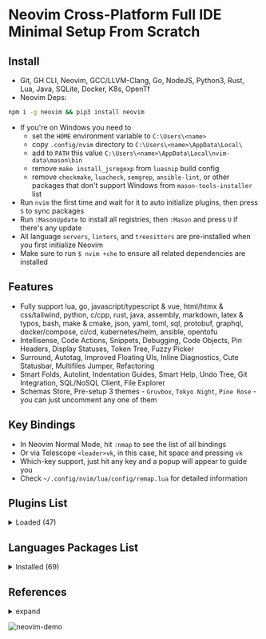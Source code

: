 # Neovim Cross-Platform Full IDE Minimal Setup From Scratch

## Install

- Git, GH CLI, Neovim, GCC/LLVM-Clang, Go, NodeJS, Python3, Rust, Lua, Java, SQLite, Docker, K8s, OpenTf
- Neovim Deps:

```bash
npm i -g neovim && pip3 install neovim
```

- If you're on Windows you need to
  - set the `HOME` environment variable to `C:\Users\<name>`
  - copy `.config/nvim` directory to `C:\Users\<name>\AppData\Local\`
  - add to `PATH` this value `C:\Users\<name>\AppData\Local\nvim-data\mason\bin`
  - remove `make install_jsregexp` from `luasnip` build config
  - remove `checkmake`, `luacheck`, `semgrep`, `ansible-lint`, or other packages that don't support Windows from `mason-tools-installer` list
- Run `nvim` the first time and wait for it to auto initialize plugins, then press `S` to sync packages
- Run `:MasonUpdate` to install all registries, then `:Mason` and press `U` if there's any update
- All language `servers`, `linters`, and `treesitters` are pre-installed when you first initialize Neovim
- Make sure to run `$ nvim +che` to ensure all related dependencies are installed

## Features

- Fully support lua, go, javascript/typescript & vue, html/htmx & css/tailwind, python, c/cpp, rust, java, assembly, markdown, latex & typos, bash, make & cmake, json, yaml, toml, sql, protobuf, graphql, docker/compose, ci/cd, kubernetes/helm, ansible, opentofu
- Intellisense, Code Actions, Snippets, Debugging, Code Objects, Pin Headers, Display Statuses, Token Tree, Fuzzy Picker
- Surround, Autotag, Improved Floating UIs, Inline Diagnostics, Cute Statusbar, Multifiles Jumper, Refactoring
- Smart Folds, Autolint, Indentation Guides, Smart Help, Undo Tree, Git Integration, SQL/NoSQL Client, File Explorer
- Schemas Store, Pre-setup 3 themes - `Gruvbox`, `Tokyo Night`, `Pine Rose` - you can just uncomment any one of them

## Key Bindings

- In Neovim Normal Mode, hit `:nmap` to see the list of all bindings
- Or via Telescope `<leader>vk`, in this case, hit space and pressing `vk`
- Which-key support, just hit any key and a popup will appear to guide you
- Check `~/.config/nvim/lua/config/remap.lua` for detailed information

## Plugins List

<details>
	<summary>Loaded (47)</summary>

- cmp-nvim-lsp 0.03ms  lsp-zero.nvim
- dressing.nvim 1.11ms  start
- fidget.nvim 1.47ms  lsp-zero.nvim
- gitsigns.nvim 0.1ms  start
- gruvbox.nvim 3.6ms  start
- harpoon 7.54ms  start
- indent-blankline.nvim 1.33ms  start
- lazy.nvim 7.49ms  init.lua
- lsp-zero.nvim 73.62ms  start
- lspkind.nvim 0.08ms  lsp-zero.nvim
- lualine.nvim 3.14ms  start
- LuaSnip 2.5ms  lsp-zero.nvim
- mason-lspconfig.nvim 0.07ms  lsp-zero.nvim
- mason-null-ls.nvim 0.17ms  lsp-zero.nvim
- mason-nvim-dap.nvim 0.15ms  lsp-zero.nvim
- mason-tool-installer.nvim 2.61ms  lsp-zero.nvim
- mason.nvim 0.9ms  lsp-zero.nvim
- mini.nvim 2.69ms  start
- neodev.nvim 1.52ms  lsp-zero.nvim
- none-ls.nvim 0.15ms  lsp-zero.nvim
- nvim-cmp 1.04ms  lsp-zero.nvim
- nvim-dap 0.32ms  lsp-zero.nvim
- nvim-dap-go 0.16ms  lsp-zero.nvim
- nvim-dap-ui 0.17ms  lsp-zero.nvim
- nvim-dap-virtual-text 0.08ms  lsp-zero.nvim
- nvim-lspconfig 0.31ms  lsp-zero.nvim
- nvim-nio 0.21ms  lsp-zero.nvim
- nvim-treesitter 7.73ms  refactoring.nvim
- nvim-treesitter-context 0.71ms  start
- nvim-ts-autotag 2.32ms  nvim-treesitter
- nvim-ufo 19.47ms  start
- nvim-web-devicons 0.17ms  oil.nvim
- oil.nvim 2.34ms  start
- playground 0.56ms  start
- plenary.nvim 0.21ms  harpoon
- promise-async 0.24ms  nvim-ufo
- refactoring.nvim 10.17ms  start
- render-markdown 6.72ms  start
- SchemaStore.nvim 0.05ms  lsp-zero.nvim
- telescope.nvim 0.32ms  harpoon
- trouble.nvim 2.48ms  start
- undotree 0.28ms  start
- vim-dadbod 0.2ms  start
- vim-dadbod-completion 0.12ms  start
- vim-dadbod-ui 0.23ms  start
- vimtex 0.45ms  start
- which-key.nvim 6.27ms  VimEnter

</details>

## Languages Packages List

<details>
	<summary>Installed (69)</summary>

```lua
-- lua
"lua_ls",
"stylua",
"luacheck",

-- go
"gopls",
"gotests",
"impl",
"gomodifytags",
"goimports-reviser",
"staticcheck",
"semgrep",
"golangci_lint_ls",
"golangci_lint",
"delve",
"go-debug-adapter",

-- javascript/typescript & vue
"tsserver",
"eslint",
"volar",
"prettier",
"js-debug-adapter",
"firefox-debug-adapter",

-- html/htmx & css/tailwind
"html",
"emmet_language_server",
"htmx",
"cssls",
"tailwindcss",

-- python
"pyright",
"blue",
"flake8",
"debugpy",

-- c/cpp
"clangd",
"clang-format",
"cpptools",

-- rust
"rust_analyzer",
"codelldb",

-- java
"jdtls",
"java-test",
"google-java-format",
"java-debug-adapter",

-- assembly
"asm-lsp",
"asmfmt",

-- markdown
"marksman",
"cbfmt",

-- latex & typos
"texlab",
"typos_lsp",

-- bash
"bashls",
"shellcheck",
"shfmt",
"bash-debug-adapter",

-- make & cmake
"checkmake",
"neocmake",
"cmakelint",

-- json
jsonls = {
    settings = {
        json = {
            schemas = require("schemastore").json.schemas(),
            validate = { enable = true },
        },
    },
},

-- yaml
yamlls = {
    settings = {
        yaml = {
            schemaStore = {
                enable = false,
                url = "",
            },
            schemas = require("schemastore").yaml.schemas(),
        },
    },
},
"yamlfmt",
"yamllint",

-- toml
"taplo",

-- sql
"sqlls",
"sqlfluff",
"sql-formatter",

-- protobuf
"bufls",
"buf",
"protolint",

-- graphql
"graphql",

-- docker/compose
"dockerls",
"docker_compose_language_service",

-- ci/cd
"actionlint",

-- kubernetes/helm
"helm_ls",

-- ansible
"ansiblels",
"ansible-lint",

-- opentofu
"terraformls",
"tflint",
```

</details>

## References

<details>
  <summary>expand</summary>

- 0 to LSP: <https://youtu.be/w7i4amO_zaE>
- Zero to IDE: <https://youtu.be/N93cTbtLCIM>
- Effective Neovim: Instant IDE: <https://youtu.be/stqUbv-5u2s>
- The Only Video You Need to Get Started with Neovim: <https://youtu.be/m8C0Cq9Uv9o>
- Kickstart.nvim: <https://github.com/nvim-lua/kickstart.nvim>
- ThePrimeagen/init.lua: <https://github.com/ThePrimeagen/init.lua>
- TJDevries/config.nvim: <https://github.com/tjdevries/config.nvim>
- Debugging in Neovim: <https://youtu.be/0moS8UHupGc>
- Simple neovim debugging setup: <https://youtu.be/lyNfnI-B640>
- My neovim autocomplete setup: explained: <https://youtu.be/22mrSjknDHI>
- Oil.nvim - My Favorite Addition to my Neovim Config: <https://youtu.be/218PFRsvu2o>
- Vim Dadbod - My Favorite SQL Plugin: <https://youtu.be/ALGBuFLzDSA>

</details>

![neovim-demo](https://github.com/lavantien/dotfiles/blob/main/assets/neovim-demo.png)
